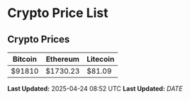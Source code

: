 # Crypto Price List

## Crypto Prices
| Bitcoin | Ethereum | Litecoin |
| ------- | -------- | -------- |
| $91810 | $1730.23 | $81.09 |
**Last Updated:** 2025-04-24 08:52 UTC
**Last Updated:** $DATE$
